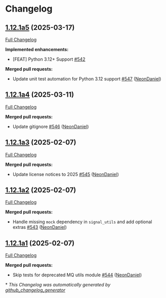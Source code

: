 # Changelog

## [1.12.1a5](https://github.com/NeonGeckoCom/neon-utils/tree/1.12.1a5) (2025-03-17)

[Full Changelog](https://github.com/NeonGeckoCom/neon-utils/compare/1.12.1a4...1.12.1a5)

**Implemented enhancements:**

- \[FEAT\] Python 3.12+ Support [\#542](https://github.com/NeonGeckoCom/neon-utils/issues/542)

**Merged pull requests:**

- Update unit test automation for Python 3.12 support [\#547](https://github.com/NeonGeckoCom/neon-utils/pull/547) ([NeonDaniel](https://github.com/NeonDaniel))

## [1.12.1a4](https://github.com/NeonGeckoCom/neon-utils/tree/1.12.1a4) (2025-03-11)

[Full Changelog](https://github.com/NeonGeckoCom/neon-utils/compare/1.12.1a3...1.12.1a4)

**Merged pull requests:**

- Update gitignore [\#546](https://github.com/NeonGeckoCom/neon-utils/pull/546) ([NeonDaniel](https://github.com/NeonDaniel))

## [1.12.1a3](https://github.com/NeonGeckoCom/neon-utils/tree/1.12.1a3) (2025-02-07)

[Full Changelog](https://github.com/NeonGeckoCom/neon-utils/compare/1.12.1a2...1.12.1a3)

**Merged pull requests:**

- Update license notices to 2025 [\#545](https://github.com/NeonGeckoCom/neon-utils/pull/545) ([NeonDaniel](https://github.com/NeonDaniel))

## [1.12.1a2](https://github.com/NeonGeckoCom/neon-utils/tree/1.12.1a2) (2025-02-07)

[Full Changelog](https://github.com/NeonGeckoCom/neon-utils/compare/1.12.1a1...1.12.1a2)

**Merged pull requests:**

- Handle missing `mock` dependency in `signal_utils` and add optional extras [\#543](https://github.com/NeonGeckoCom/neon-utils/pull/543) ([NeonDaniel](https://github.com/NeonDaniel))

## [1.12.1a1](https://github.com/NeonGeckoCom/neon-utils/tree/1.12.1a1) (2025-02-07)

[Full Changelog](https://github.com/NeonGeckoCom/neon-utils/compare/1.12.0...1.12.1a1)

**Merged pull requests:**

- Skip tests for deprecated MQ utils module [\#544](https://github.com/NeonGeckoCom/neon-utils/pull/544) ([NeonDaniel](https://github.com/NeonDaniel))



\* *This Changelog was automatically generated by [github_changelog_generator](https://github.com/github-changelog-generator/github-changelog-generator)*
